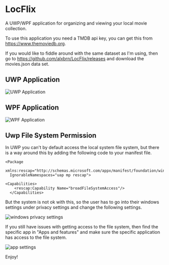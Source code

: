 # LocFlix
A UWP/WPF application for organizing and viewing your local movie collection.

To use this application you need a TMDB api key, you can get this from https://www.themoviedb.org.

If you would like to fiddle around with the same dataset as I'm using, then go to https://github.com/alxbrn/LocFlix/releases and download the movies.json data set.

## UWP Application
![UWP Application](https://i.imgur.com/KHAyjc4.jpg)

## WPF Application
![WPF Application](https://i.imgur.com/KLMSbcF.png)

## Uwp File System Permission
In UWP you can't by default access the local system file system, but there is a way around this by adding the following code to your manifest file.

```
<Package
  xmlns:rescap="http://schemas.microsoft.com/appx/manifest/foundation/windows10/restrictedcapabilities"
  IgnorableNamespaces="uap mp rescap">

<Capabilities>
    <rescap:Capability Name="broadFileSystemAccess"/>
  </Capabilities>
```

But the system is not ok with this, so the user has to go into their windows settings under privacy settings and change the following settings.

![windows privacy settings](https://i.gyazo.com/05d60dbf784edebf8c710e826b3a81bc.png)

If you still have issues with getting access to the file system, then find the specific app in "Apps and features" and make sure the specific application has access to the file system.

![app settings](https://i.gyazo.com/abe27b2ac5a9f86606d148a43e222cd7.png)

Enjoy!
